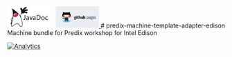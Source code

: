 <a href="http://predixdev.github.io/predix-machine-template-adapter-edison/javadocs/index.html" target="_blank" >
	<img height="50px" width="100px" src="images/javadoc.png" alt="view javadoc"></a>
&nbsp;
<a href="http://predixdev.github.io/predix-machine-template-adapter-edison" target="_blank">
	<img height="50px" width="100px" src="images/pages.jpg" alt="view github pages">
</a>
# predix-machine-template-adapter-edison
Machine bundle for Predix workshop for Intel Edison

[![Analytics](https://ga-beacon.appspot.com/UA-82773213-1/predix-machine-template-adapter-edison/readme?pixel)](https://github.com/PredixDev)
 
